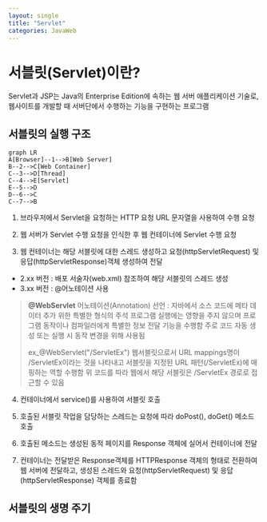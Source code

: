 ```yaml
---
layout: single
title: "Servlet"
categories: JavaWeb
---
```


# 서블릿(Servlet)이란?

Servlet과 JSP는 Java의 Enterprise Edition에 속하는 웹 서버 애플리케이션 기술로, 웹사이트를 개발할 때 서버단에서 수행하는 기능을 구현하는 프로그램

## 서블릿의 실행 구조
```mermaid
graph LR
A[Browser]--1-->B[Web Server]
B--2-->C[Web Container]
C--3-->D[Thread]
C--4-->E[Servlet]
E--5-->D
D--6-->C
C--7-->B
```
1.  브라우저에서 Servlet을 요청하는 HTTP 요청 URL 문자열을 사용하여 수행 요청

2. 웹 서버가 Servlet 수행 요청을 인식한 후 웹 컨테이너에 Servlet 수행 요청

3. 웹 컨테이너는 해당 서블릿에 대한 스레드 생성하고 요청(httpServletRequest) 및 응답(httpServletResponse)객체 생성하여 전달
 - 2.xx 버전 : 배포 서술자(web.xml) 참조하여 해당 서블릿의 스레드 생성
 - 3.xx 버전 : @어노테이션 사용
 > **@WebServlet**
 > 어노테이션(Annotation) 선언 : 자바에서 소스 코드에 메타 데이터 추가 위한 특별한 형식의 주석
 > 프로그램 실행에는 영향을 주지 않으며 프로그램 동작이나 컴파일러에게 특별한 정보 전달 기능을 수행함
 > 주로 코드 자동 생성 또는 실행 시 동작 변경을 위해 사용됨
 > 
 > ex_@WebServlet("/ServletEx")
 > 웹서블릿으로서 URL mappings명이 /ServletEx이라는 것을 나타내고 서블릿을 지정된 URL 패턴(/ServletEx)에 매핑하는 역할 수행함
 > 위 코드를 따라 웹에서 해당 서블릿은 /ServletEx 경로로 접근할 수 있음

4. 컨테이너에서 service()를 사용하여 서블릿 호출

5. 호출된 서블릿 작업을 담당하는 스레드는 요청에 따라 doPost(), doGet() 메소드 호출

6. 호출된 메소드는 생성된 동적 페이지를 Response 객체에 실어서 컨테이너에 전달

7. 컨테이너는 전달받은 Response객체를 HTTPResponse 객체의 형태로 전환하여 웹 서버에 전달하고, 생성된 스레드와 요청(httpServletRequest) 및 응답(httpServletResponse) 객체를 종료함
 
 ## 서블릿의 생명 주기
